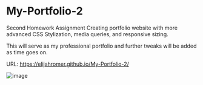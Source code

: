 # My-Portfolio-2
Second Homework Assignment Creating portfolio website with more advanced CSS Stylization, media queries, and responsive sizing. 

This will serve as my professional portfolio and further tweaks will be added as time goes on. 

URL: https://elijahromer.github.io/My-Portfolio-2/

![image](https://user-images.githubusercontent.com/80494962/112924146-3a91ce80-90d5-11eb-9208-d298f9634baa.png)

